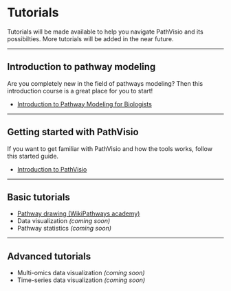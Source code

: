 # Tutorials

Tutorials will be made available to help you navigate PathVisio and its possibilties. More tutorials will be added in the near future. 

---- 

## Introduction to pathway modeling
Are you completely new in the field of pathways modeling? Then this introduction course is a great place for you to start!

* [Introduction to Pathway Modeling for Biologists](https://github.com/gladstone-institutes/Bioinformatics-Workshops/wiki/Introduction-to-Pathway-Modeling)

---- 

## Getting started with PathVisio
If you want to get familiar with PathVisio and how the tools works, follow this started guide.

* [Introduction to PathVisio](tutorials/getting-started.md)

---- 

## Basic tutorials

* [Pathway drawing (WikiPathways academy)](http://academy.wikipathways.org/)
* Data visualization *(coming soon)*
* Pathway statistics *(coming soon)*

---- 

## Advanced tutorials

* Multi-omics data visualization *(coming soon)*
* Time-series data visualization *(coming soon)*
